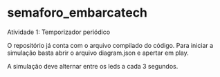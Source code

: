 # semaforo_embarcatech
Atividade 1: Temporizador periódico


O repositório já conta com o arquivo compilado do código. Para iniciar a simulação basta abrir o arquivo diagram.json e apertar em play.

A simulação deve alternar entre os leds a cada 3 segundos.